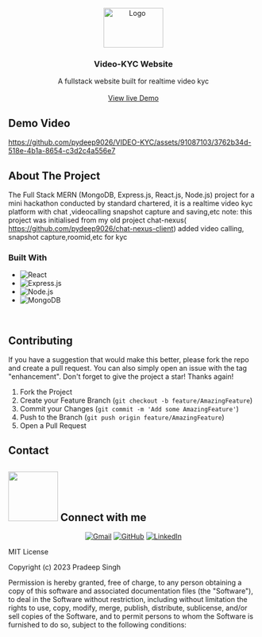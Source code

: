 

<!-- PROJECT LOGO --> 
<br /> 
<div align="center">    
  <a href="https://github.com/othneildrew/Best-README-Template">
    <img src="https://github.com/pydeep9026/VIDEO-KYC/assets/91087103/b0c21c83-828d-4a7f-8198-e8a5de81c3ca" alt="Logo" width="120" height="80">
  </a>     

  <h3 align="center">Video-KYC Website</h3> 
 
  <p align="center">
    A fullstack website built for  realtime video kyc
    <br />  
    <br />  
    <a href="https://video-kyc.netlify.app">View live Demo</a>
    
  </p>
</div> 

## Demo Video

https://github.com/pydeep9026/VIDEO-KYC/assets/91087103/3762b34d-518e-4b1a-8654-c3d2c4a556e7







<!-- ABOUT THE PROJECT --> 
## About The Project

The Full Stack MERN (MongoDB, Express.js, React.js, Node.js) project for a mini hackathon conducted by standard chartered, it is a realtime video kyc platform with chat ,videocalling snapshot capture and saving,etc 
note: this project was initialised from my old project chat-nexus( https://github.com/pydeep9026/chat-nexus-client) added video calling, snapshot capture,roomid,etc for kyc



### Built With

* ![React](https://img.shields.io/badge/-React-61DAFB?style=flat-square&logo=React&logoColor=white)
* ![Express.js](https://img.shields.io/badge/-Express.js-000000?style=flat-square&logo=Express&logoColor=white)
* ![Node.js](https://img.shields.io/badge/-Node.js-339933?style=flat-square&logo=Node.js&logoColor=white)
* ![MongoDB](https://img.shields.io/badge/-MongoDB-47A248?style=flat-square&logo=MongoDB&logoColor=white)


<br/>









<!-- CONTRIBUTING -->
## Contributing

If you have a suggestion that would make this better, please fork the repo and create a pull request. You can also simply open an issue with the tag "enhancement".
Don't forget to give the project a star! Thanks again!

1. Fork the Project
2. Create your Feature Branch (`git checkout -b feature/AmazingFeature`)
3. Commit your Changes (`git commit -m 'Add some AmazingFeature'`)
4. Push to the Branch (`git push origin feature/AmazingFeature`)
5. Open a Pull Request




<!-- CONTACT -->
## Contact

## <picture> <img src="https://github.com/7oSkaaa/7oSkaaa/blob/main/Images/Connect-with-me.gif?raw=true" width="100px"> </picture> Connect with me
<p align="center">
	<a href="mailto:pradeepsi2120032@gamil.com"><img img src="https://img.shields.io/badge/gmail-%23EA4335.svg?style=plastic&logo=gmail&logoColor=white" alt="Gmail"/></a>
	<a href="https://github.com/pydeep9026"><img src="https://img.shields.io/badge/github-%23181717.svg?style=plastic&logo=github&logoColor=white" alt="GitHub"/></a>
	<a href="https://www.linkedin.com/in/pradeep-singh-b57881207/"><img src="https://img.shields.io/badge/linkedin-%230A66C2.svg?style=plastic&logo=linkedin&logoColor=white" alt="LinkedIn"/></a>
</p>






MIT License

Copyright (c) 2023 Pradeep Singh

Permission is hereby granted, free of charge, to any person obtaining a copy of this software and associated documentation files (the "Software"), to deal in the Software without restriction, including without limitation the rights to use, copy, modify, merge, publish, distribute, sublicense, and/or sell copies of the Software, and to permit persons to whom the Software is furnished to do so, subject to the following conditions:
